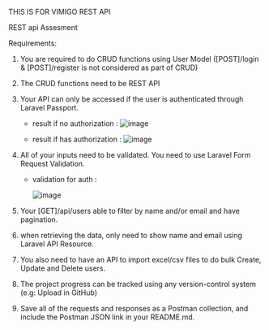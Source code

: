 THIS IS FOR VIMIGO REST API

REST api Assesment


Requirements:
1. You are required to do CRUD functions using User Model ([POST]/login &
    [POST]/register is not considered as part of CRUD)
2. The CRUD functions need to be REST API
3. Your API can only be accessed if the user is authenticated through Laravel Passport.

    - result if no authorization :
        ![image](https://user-images.githubusercontent.com/105404308/181810810-10560674-d686-4c12-8117-facc38a1cb6c.png)

    - result if has authorization :
        ![image](https://user-images.githubusercontent.com/105404308/181810886-32a631f9-ed7c-4f1c-8be4-928f94e01c86.png)


4. All of your inputs need to be validated. You need to use Laravel Form Request Validation.

    - validation for auth :
        
        ![image](https://user-images.githubusercontent.com/105404308/181811102-91164493-fb13-4483-b8b8-4548e6fcea38.png)


5. Your [GET]/api/users able to filter by name and/or email and have pagination.

6. when retrieving the data, only need to show name and email using Laravel API Resource.

7. You also need to have an API to import excel/csv files to do bulk Create, Update and Delete users.

8. The project progress can be tracked using any version-control system (e.g: Upload in GitHub)

9. Save all of the requests and responses as a Postman collection, and include the Postman
    JSON link in your README.md.

